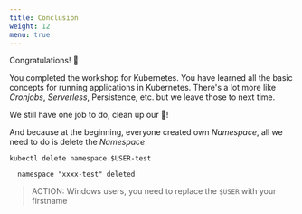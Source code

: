 ```yaml
---
title: Conclusion
weight: 12
menu: true
---
```


Congratulations! 🎉 

You completed the workshop for Kubernetes. You have learned all the basic concepts for running applications in Kubernetes.
There's a lot more like _Cronjobs_, _Serverless_, Persistence, etc. but we leave those to next time.

We still have one job to do, clean up our 💩!

And because at the beginning, everyone created own _Namespace_, all we need to do is delete the _Namespace_
```shell
kubectl delete namespace $USER-test

  namespace "xxxx-test" deleted
```

> ACTION: Windows users, you need to replace the `$USER` with your firstname
